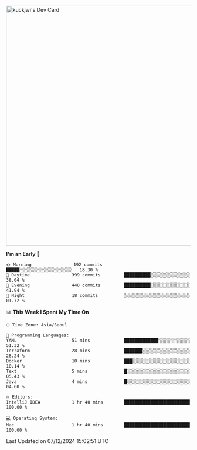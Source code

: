 <a href="https://app.daily.dev/kuckhwancho"><img src="https://api.daily.dev/devcards/v2/efef39c8028947428b3c0b486b9cd9b6.png?r=iz2&type=wide" width="652" alt="kuckjwi's Dev Card"/></a>

<!--START_SECTION:waka-->
**I'm an Early 🐤** 

```text
🌞 Morning                192 commits         █████░░░░░░░░░░░░░░░░░░░░   18.30 % 
🌆 Daytime                399 commits         ██████████░░░░░░░░░░░░░░░   38.04 % 
🌃 Evening                440 commits         ██████████░░░░░░░░░░░░░░░   41.94 % 
🌙 Night                  18 commits          ░░░░░░░░░░░░░░░░░░░░░░░░░   01.72 % 
```


📊 **This Week I Spent My Time On** 

```text
🕑︎ Time Zone: Asia/Seoul

💬 Programming Languages: 
YAML                     51 mins             █████████████░░░░░░░░░░░░   51.32 % 
Terraform                28 mins             ███████░░░░░░░░░░░░░░░░░░   28.24 % 
Docker                   10 mins             ███░░░░░░░░░░░░░░░░░░░░░░   10.14 % 
Text                     5 mins              █░░░░░░░░░░░░░░░░░░░░░░░░   05.43 % 
Java                     4 mins              █░░░░░░░░░░░░░░░░░░░░░░░░   04.60 % 

🔥 Editors: 
IntelliJ IDEA            1 hr 40 mins        █████████████████████████   100.00 % 

💻 Operating System: 
Mac                      1 hr 40 mins        █████████████████████████   100.00 % 
```


 Last Updated on 07/12/2024 15:02:51 UTC
<!--END_SECTION:waka-->
